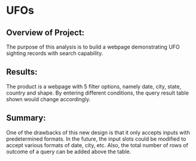# UFOs
## Overview of Project:
The purpose of this analysis is to build a webpage demonstrating UFO sighting records with search capability.
## Results:
The product is a webpage with 5 filter options, namely date, city, state, country and shape. By entering different conditions, the query result table shown would change accordingly.
## Summary:
One of the drawbacks of this new design is that it only accepts inputs with predetermined formats. In the future, the input slots could be modified to accept various formats of date, city, etc. Also, the total number of rows of outcome of a query can be added above the table.
